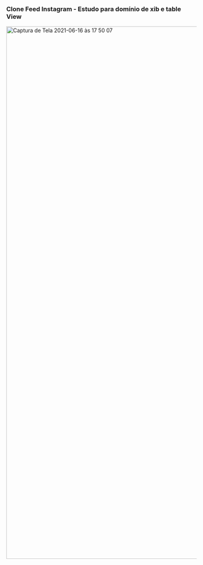 
### Clone Feed Instagram - Estudo para domínio de xib e table View

<img width="1410" alt="Captura de Tela 2021-06-16 às 17 50 07" src="https://user-images.githubusercontent.com/77758983/122291536-4ff3e900-cecb-11eb-8adf-dd433a38917f.png">
